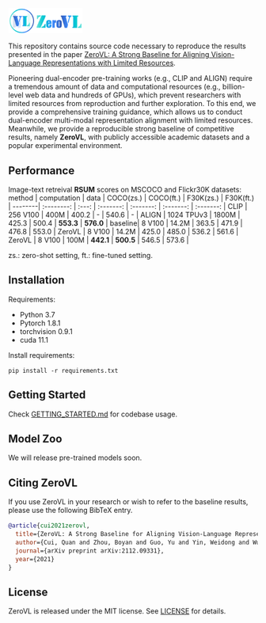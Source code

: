 <img src="./docs/logo.png" width="150" >

This repository contains source code necessary to reproduce the results presented in the paper [ZeroVL: A Strong Baseline for Aligning Vision-Language Representations with Limited Resources](https://arxiv.org/abs/2112.09331).

Pioneering dual-encoder pre-training works (e.g., CLIP and ALIGN) require a tremendous amount of data and computational resources (e.g., billion-level web data and hundreds of GPUs), which prevent researchers with limited resources from reproduction and further exploration. 
To this end, we provide a comprehensive training guidance, which allows us to conduct dual-encoder multi-modal representation alignment with limited resources. Meanwhile, we provide a reproducible strong baseline of competitive results, namely **ZeroVL**, with publicly accessible academic datasets and a popular experimental environment. 

## Performance
Image-text retreival **RSUM** scores on MSCOCO and Flickr30K datasets:
method  | computation | data  | COCO(zs.) | COCO(ft.) | F30K(zs.) | F30K(ft.) |
--------| :--------:  | :---: | :-------: | :-------: | :-------: | :-------: |
CLIP	  | 256 V100    | 400M  | 400.2     | -         | 540.6     | -         |
ALIGN	  | 1024 TPUv3  | 1800M | 425.3     | 500.4     | **553.3** | **576.0** |
baseline| 8 V100      | 14.2M | 363.5     | 471.9     | 476.8     | 553.0     |
ZeroVL	| 8 V100      | 14.2M | 425.0     | 485.0     | 536.2     | 561.6     |
ZeroVL	| 8 V100      | 100M  | **442.1** | **500.5** | 546.5     | 573.6     |

zs.: zero-shot setting, ft.: fine-tuned setting.

## Installation
Requirements:
- Python 3.7
- Pytorch 1.8.1
- torchvision 0.9.1
- cuda 11.1
  
Install requirements:
```
pip install -r requirements.txt
```

## Getting Started
Check [GETTING_STARTED.md](GETTING_STARTED.md) for codebase usage.

## Model Zoo
We will release pre-trained models soon.

## Citing ZeroVL
If you use ZeroVL in your research or wish to refer to the baseline results, please use the following BibTeX entry.
```BibTeX
@article{cui2021zerovl,
  title={ZeroVL: A Strong Baseline for Aligning Vision-Language Representations with Limited Resources},
  author={Cui, Quan and Zhou, Boyan and Guo, Yu and Yin, Weidong and Wu, Hao and Yoshie, Osamu},
  journal={arXiv preprint arXiv:2112.09331},
  year={2021}
}
```

## License
ZeroVL is released under the MIT license. See [LICENSE](LICENSE) for details. 